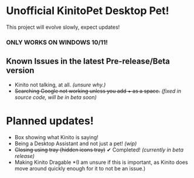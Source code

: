 # Unofficial KinitoPet Desktop Pet!
This project will evolve slowly, expect updates!

### ONLY WORKS ON WINDOWS 10/11!

## Known Issues in the latest Pre-release/Beta version
* Kinito not talking, at all. *(unsure why.)*
* ~~Searching Google not working unless you add + as a space.~~ *(fixed in source code, will be in beta soon)*


# Planned updates!
* Box showing what Kinito is saying!
* Being a Desktop Assistant and not just a pet! *(wip)*
* ~~Closing using tray (hidden icons tray)~~ ✔ Completed! *(currently in beta release)*
* Making Kinito Dragable *(I am unsure if this is important, as Kinito does move around quickly enough for it to not be an issue.)
